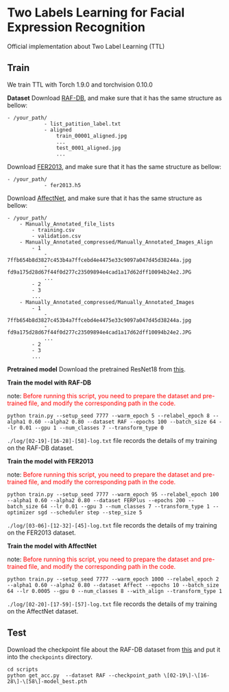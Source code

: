 # Two Labels Learning for Facial Expression Recognition 
Official implementation about Two Label Learning (TTL)

## Train
We train TTL with Torch 1.9.0 and torchvision 0.10.0

**Dataset**
Download [RAF-DB](http://www.whdeng.cn/RAF/model1.html#dataset), and make sure that it has the same structure as bellow:
```plain
- /your_path/
            - list_patition_label.txt
            - aligned
                train_00001_aligned.jpg
                ...
                test_0001_aligned.jpg
                ...
```


Download [FER2013](https://drive.google.com/file/d/1nJuuij6d80oTs6Tfjez7KeZClM2Y1hvZ/view?usp=sharing), and make sure that it has the same structure as bellow:
```plain
- /your_path/
            - fer2013.h5
```

Download [AffectNet](http://mohammadmahoor.com/affectnet/), and make sure that it has the same structure as bellow:
```plain
- /your_path/
    - Manually_Annotated_file_lists
        - training.csv
        - validation.csv
    - Manually_Annotated_compressed/Manually_Annotated_Images_Align
        - 1
            - 7ffb654b8d3827c453b4a7ffcebd4e4475e33c9097a047d45d38244a.jpg
            - fd9a175d28d67f44f0d277c23509894e4cad1a17d62dff10094b24e2.JPG
            ...
        - 2
        - 3
        ...
    - Manually_Annotated_compressed/Manually_Annotated_Images
        - 1
            - 7ffb654b8d3827c453b4a7ffcebd4e4475e33c9097a047d45d38244a.jpg
            - fd9a175d28d67f44f0d277c23509894e4cad1a17d62dff10094b24e2.JPG
            ...
        - 2
        - 3
        ...
```

**Pretrained model**
Download the pretrained ResNet18 from [this](https://drive.google.com/file/d/12V8HugDD59VOCUIP8YTO-1ITrxgtNNbE/view?usp=sharing).

**Train the model with RAF-DB**

note: <font color='red'>Before running this script, you need to prepare the dataset and pre-trained file, and modify the corresponding path in the code.</font> 
```plain
python train.py --setup_seed 7777 --warm_epoch 5 --relabel_epoch 8 --alpha1 0.60 --alpha2 0.80 --dataset RAF --epochs 100 --batch_size 64 --lr 0.01 --gpu 1 --num_classes 7 --transform_type 0
```

`./log/[02-19]-[16-28]-[58]-log.txt` file records the details of my training on the RAF-DB dataset.

**Train the model with FER2013**

note: <font color='red'>Before running this script, you need to prepare the dataset and pre-trained file, and modify the corresponding path in the code.</font> 

```plain
python train.py --setup_seed 7777 --warm_epoch 95 --relabel_epoch 100 --alpha1 0.60 --alpha2 0.80 --dataset FERPlus --epochs 200 --batch_size 64 --lr 0.01 --gpu 3 --num_classes 7 --transform_type 1 --optimizer sgd --scheduler step --step_size 5
```

`./log/[03-06]-[12-32]-[45]-log.txt` file records the details of my training on the FER2013 dataset.

**Train the model with AffectNet**

note: <font color='red'>Before running this script, you need to prepare the dataset and pre-trained file, and modify the corresponding path in the code.</font> 

```plain
python train.py --setup_seed 7777 --warm_epoch 1000 --relabel_epoch 2 --alpha1 0.60 --alpha2 0.80 --dataset Affect --epochs 10 --batch_size 64 --lr 0.0005 --gpu 0 --num_classes 8 --with_align --transform_type 1
```

`./log/[02-20]-[17-59]-[57]-log.txt` file records the details of my training on the AffectNet dataset.

## Test
Download the checkpoint file about the RAF-DB dataset from [this](https://drive.google.com/file/d/1n0evGFPBRWZ-KOxHVomwG3k5xqNU7AT2/view?usp=sharing) and put it into the `checkpoints` directory.

```plain
cd scripts
python get_acc.py  --dataset RAF --checkpoint_path \[02-19\]-\[16-28\]-\[58\]-model_best.pth
```
